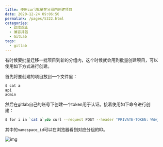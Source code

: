 ```yaml
---
title: 使用curl批量在分组内创建项目
date: 2020-12-24 09:06:50
permalink: /pages/5322.html
categories:
  - 运维观止
  - 兼容并包
  - GitLab
tags:
  - gitlab
---
```


有时候要批量迁移一批项目到新的分组内，这个时候就会用到批量创建项目，可以使用如下方式进行创建。

首先将要创建的项目放到一个文件里：

```sh
$ cat a
api
admin
```

然后在gitlab自己的账号下创建一个token用于认证。接着使用如下命令进行创建：

```sh
$ for i in `cat a`;do curl --request POST --header "PRIVATE-TOKEN: WWvjMtvBNRmfZMZzGd-a"  --data "name=$i&namespace_id=3" https://192.168.0.1/api/v4/projects;done
```

其中的`namespace_id`可以在浏览器看到对应分组的ID。

![img](https://tvax1.sinaimg.cn/large/71cfeb93ly1gl2x6kaffqj21c00u0gp5.jpg)
